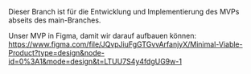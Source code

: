 Dieser Branch ist für die Entwicklung und Implementierung des MVPs abseits des main-Branches.

Unser MVP in Figma, damit wir darauf aufbauen können: https://www.figma.com/file/JQvpJiuFgGTGvvArfanjyX/Minimal-Viable-Product?type=design&node-id=0%3A1&mode=design&t=LTUU7S4y4fdgUG9w-1
